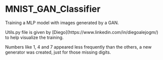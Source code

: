 # MNIST_GAN_Classifier
<p>Training a MLP model with images generated by a GAN.</p>
<p>Utils.py file is given by [Diego](https://www.linkedin.com/in/diegoalejogm/) to help visualize the training.</p>
<p>Numbers like 1, 4 and 7 appeared less frequently than the others, a new generator was created, just for those missing digits.</p>